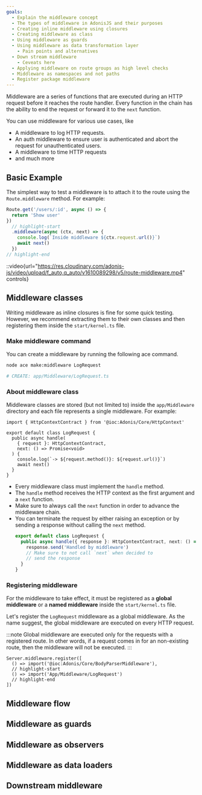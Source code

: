 ```yaml
---
goals:
  - Explain the middleware concept
  - The types of middleware in AdonisJS and their purposes
  - Creating inline middleware using closures
  - Creating middleware as class
  - Using middleware as guards
  - Using middleware as data transformation layer
    - Pain points and alternatives
  - Down stream middleware
    - Ceveats here
  - Applying middleware on route groups as high level checks
  - Middleware as namespaces and not paths
  - Register package middleware
---
```


Middleware are a series of functions that are executed during an HTTP request before it reaches the route handler. Every function in the chain has the ability to end the request or forward it to the `next` function.

You can use middleware for various use cases, like

- A middleware to log HTTP requests.
- An auth middleware to ensure user is authenticated and abort the request for unauthenticated users.
- A middleware to time HTTP requests
- and much more

## Basic Example

The simplest way to test a middleware is to attach it to the route using the `Route.middleware` method. For example:

```ts
Route.get('/users/:id', async () => {
  return 'Show user'
})
  // highlight-start
  .middleware(async (ctx, next) => {
    console.log(`Inside middleware ${ctx.request.url()}`)
    await next()
  })
// highlight-end
```

::video{url="https://res.cloudinary.com/adonis-js/video/upload/f_auto,q_auto/v1610089298/v5/route-middleware.mp4" controls}

## Middleware classes

Writing middleware as inline closures is fine for some quick testing. However, we recommend extracting them to their own classes and then registering them inside the `start/kernel.ts` file.

### Make middleware command

You can create a middleware by running the following ace command.

```sh
node ace make:middleware LogRequest

# CREATE: app/Middleware/LogRequest.ts
```

### About middleware class

Middleware classes are stored (but not limited to) inside the `app/Middleware` directory and each file represents a single middleware. For example:

```ts{app/Middleware/LogRequest.ts}
import { HttpContextContract } from '@ioc:Adonis/Core/HttpContext'

export default class LogRequest {
  public async handle(
    { request }: HttpContextContract,
    next: () => Promise<void>
  ) {
    console.log(`-> ${request.method()}: ${request.url()}`)
    await next()
  }
}
```

- Every middleware class must implement the `handle` method.
- The `handle` method receives the HTTP context as the first argument and a `next` function.
- Make sure to always call the `next` function in order to advance the middleware chain.
- You can terminate the request by either raising an exception or by sending a response without calling the `next` method.
  ```ts
  export default class LogRequest {
    public async handle({ response }: HttpContextContract, next: () => Promise<void>) {
      response.send('Handled by middleware')
      // Make sure to not call `next` when decided to
      // send the response
    }
  }
  ```

### Registering middleware

For the middleware to take effect, it must be registered as a **global middleware** or a **named middleware** inside the `start/kernel.ts` file.

Let's register the `LogRequest` middleware as a global middleware. As the name suggest, the global middleware are executed on every HTTP request.

:::note
Global middleware are executed only for the requests with a registered route. In other words, if a request comes in for an non-existing route, then the middleware will not be executed.
:::

```ts{start/kernel.ts}
Server.middleware.register([
  () => import('@ioc:Adonis/Core/BodyParserMiddleware'),
  // highlight-start
  () => import('App/Middleware/LogRequest')
  // highlight-end
])
```

## Middleware flow

## Middleware as guards

## Middleware as observers

## Middleware as data loaders

## Downstream middleware
